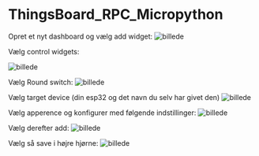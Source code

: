 # ThingsBoard_RPC_Micropython
Opret et nyt dashboard og vælg add widget:
![billede](https://github.com/user-attachments/assets/6730b6ce-2449-4013-b912-cbde4ddbb873)

Vælg control widgets:

![billede](https://github.com/user-attachments/assets/6e9781ee-13cf-4249-8a48-6c17a2f2c9d4)

Vælg Round switch:
![billede](https://github.com/user-attachments/assets/7184d1ec-0af8-4905-94bf-893f0c2cccf8)

Vælg target device (din esp32 og det navn du selv har givet den)
![billede](https://github.com/user-attachments/assets/453e7cd7-22d2-4a0c-97de-da5f885b1a1e)


Vælg apperence og konfigurer med følgende indstillinger:
![billede](https://github.com/user-attachments/assets/01cb6d8c-76da-4b9c-8330-619d28edd521)

Vælg derefter add:
![billede](https://github.com/user-attachments/assets/3e8222bd-30fe-4747-b9c7-c85ed41794da)

Vælg så save i højre hjørne:
![billede](https://github.com/user-attachments/assets/098bd592-220f-4112-ab00-73e96ed12d3c)

